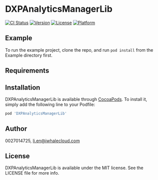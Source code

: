 # DXPAnalyticsManagerLib

[![CI Status](https://img.shields.io/travis/0027014725/DXPAnalyticsManagerLib.svg?style=flat)](https://travis-ci.org/0027014725/DXPAnalyticsManagerLib)
[![Version](https://img.shields.io/cocoapods/v/DXPAnalyticsManagerLib.svg?style=flat)](https://cocoapods.org/pods/DXPAnalyticsManagerLib)
[![License](https://img.shields.io/cocoapods/l/DXPAnalyticsManagerLib.svg?style=flat)](https://cocoapods.org/pods/DXPAnalyticsManagerLib)
[![Platform](https://img.shields.io/cocoapods/p/DXPAnalyticsManagerLib.svg?style=flat)](https://cocoapods.org/pods/DXPAnalyticsManagerLib)

## Example

To run the example project, clone the repo, and run `pod install` from the Example directory first.

## Requirements

## Installation

DXPAnalyticsManagerLib is available through [CocoaPods](https://cocoapods.org). To install
it, simply add the following line to your Podfile:

```ruby
pod 'DXPAnalyticsManagerLib'
```

## Author

0027014725, li.en@iwhalecloud.com

## License

DXPAnalyticsManagerLib is available under the MIT license. See the LICENSE file for more info.
